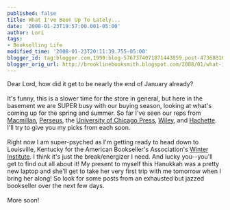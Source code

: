 ```yaml
---
published: false
title: What I've Been Up To Lately...
date: '2008-01-23T19:57:00.001-05:00'
author: Lori
tags:
- Bookselling Life
modified_time: '2008-01-23T20:11:39.755-05:00'
blogger_id: tag:blogger.com,1999:blog-5767374071871443859.post-4736881684587358584
blogger_orig_url: http://brooklinebooksmith.blogspot.com/2008/01/what-ive-been-up-to-lately.html
---
```


Dear Lord, how did it get to be nearly the end of January already?<br /><br />It's funny, this is a slower time for the store in general, but here in the basement we are SUPER busy with our buying season, looking at what's coming up for the spring and summer. So far I've seen our reps from <a href="http://us.macmillan.com/splash/">Macmillan</a>, <a href="http://www.perseusbooksgroup.com/perseus/home.jsp">Perseus</a>, the <a href="http://www.press.uchicago.edu/">University of Chicago Press</a>, <a href="http://www.wiley.com/WileyCDA/">Wiley</a>, and <a href="http://www.hachettebookgroupusa.com/">Hachette</a>. I'll try to give you my picks from each soon.<br /><br />Right now I am super-psyched as I'm getting ready to head down to Louisville, Kentucky for the American Bookseller's Association's <a href="http://www.bookweb.org/events/institute">Winter Institute</a>. I think it's just the break/energizer I need. And lucky you--you'll get to find out all about it! My present to myself this Hanukkah was a pretty new laptop and she'll get to take her very first trip with me tomorrow when I bring her along! So look for some posts from an exhausted but jazzed bookseller over the next few days.<br /><br />More soon!